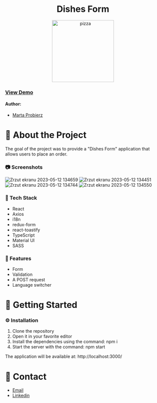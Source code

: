 <div align="center">
  <h1>Dishes Form</h1>
  <img src="https://github.com/marta-probierz/dishes-form/assets/75137091/45d95e7e-4465-4831-915b-4e8cdb3ede85" alt="pizza" height="200px" />
</div>

### [View Demo]()

#### Author:
- [Marta Probierz](https://github.com/marta-probierz)


# 🌟 About the Project
The goal of the project was to provide a "Dishes Form" application that allows users to place an order.

### 📷 Screenshots
![Zrzut ekranu 2023-05-12 134659](https://github.com/marta-probierz/dishes-form/assets/75137091/659ac9ec-b5aa-48fd-809e-cabe54affedc)
![Zrzut ekranu 2023-05-12 134451](https://github.com/marta-probierz/dishes-form/assets/75137091/7f0a2ee9-1785-4880-80f2-9330c4116207)
![Zrzut ekranu 2023-05-12 134744](https://github.com/marta-probierz/dishes-form/assets/75137091/452bf105-d0da-4885-bbac-3f12e42a1218)
![Zrzut ekranu 2023-05-12 134550](https://github.com/marta-probierz/dishes-form/assets/75137091/90d3583a-e580-4d9d-a292-48167a590c65)

### 👾 Tech Stack
- React
- Axios
- i18n
- redux-form
- react-toastify
- TypeScript
- Material UI
- SASS

### 🎯 Features
- Form
- Validation
- A POST request
- Language switcher

# 🧰 Getting Started

### ⚙️ Installation
1. Clone the repository
2. Open it in your favorite editor
3. Install the dependencies using the command: npm i
4. Start the server with the command: npm start

The application will be available at: http://localhost:3000/

# 🤝 Contact
- [Email](mailto:marta.anna.probierz@gmail.com)
- [Linkedin](https://www.linkedin.com/in/marta-probierz-9b8a091b7/)
